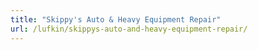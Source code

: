 ```yaml
---
title: "Skippy's Auto & Heavy Equipment Repair"
url: /lufkin/skippys-auto-and-heavy-equipment-repair/
---
```

